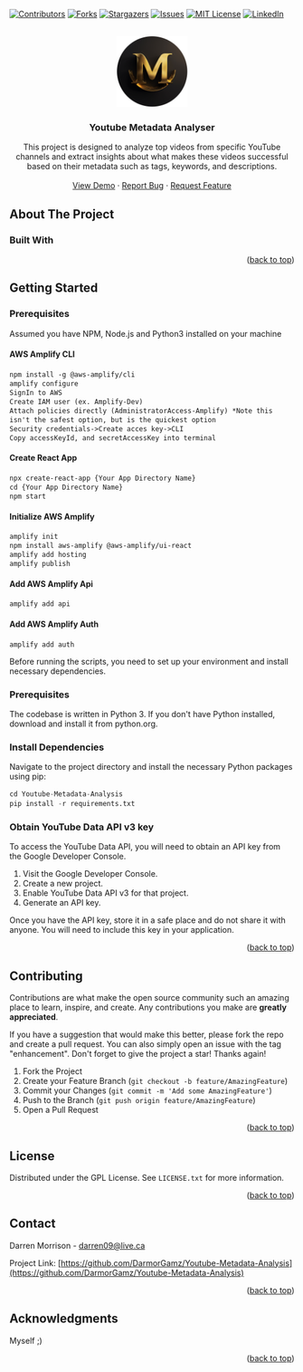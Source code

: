 <a name="readme-top"></a>

[![Contributors][contributors-shield]][contributors-url]
[![Forks][forks-shield]][forks-url]
[![Stargazers][stars-shield]][stars-url]
[![Issues][issues-shield]][issues-url]
[![MIT License][license-shield]][license-url]
[![LinkedIn][linkedin-shield]][linkedin-url]



<!-- PROJECT LOGO -->
<br />
<div align="center">
  <a href="https://github.com/DarmorGamz/Youtube-Metadata-Analysis">
    <img src="images/logo.png" alt="Logo" width="125" height="125">
  </a>
<h3 align="center">Youtube Metadata Analyser</h3>

  <p align="center">
    This project is designed to analyze top videos from specific YouTube channels and extract insights about what makes these videos successful based on their metadata such as tags, keywords, and descriptions.
    <br />
    <br />
    <a href="https://github.com/DarmorGamz/Youtube-Metadata-Analysis">View Demo</a>
    ·
    <a href="https://github.com/DarmorGamz/Youtube-Metadata-Analysis/issues">Report Bug</a>
    ·
    <a href="https://github.com/DarmorGamz/Youtube-Metadata-Analysis/issues">Request Feature</a>
  </p>
</div>

<!-- ABOUT THE PROJECT -->
## About The Project

### Built With

<p align="right">(<a href="#readme-top">back to top</a>)</p>

<!-- GETTING STARTED -->
## Getting Started
### Prerequisites
Assumed you have NPM, Node.js and Python3 installed on your machine 
#### AWS Amplify CLI
```
npm install -g @aws-amplify/cli
amplify configure
SignIn to AWS
Create IAM user (ex. Amplify-Dev)
Attach policies directly (AdministratorAccess-Amplify) *Note this isn't the safest option, but is the quickest option
Security credentials->Create acces key->CLI
Copy accessKeyId, and secretAccessKey into terminal
```
####  Create React App
```
npx create-react-app {Your App Directory Name}
cd {Your App Directory Name}
npm start
```
####  Initialize AWS Amplify
```
amplify init
npm install aws-amplify @aws-amplify/ui-react
amplify add hosting
amplify publish
```
####  Add AWS Amplify Api
```
amplify add api
```
####  Add AWS Amplify Auth
```
amplify add auth
```
Before running the scripts, you need to set up your environment and install necessary dependencies.

### Prerequisites
The codebase is written in Python 3. If you don't have Python installed, download and install it from python.org.
### Install Dependencies
Navigate to the project directory and install the necessary Python packages using pip:
```python
cd Youtube-Metadata-Analysis
pip install -r requirements.txt
```
### Obtain YouTube Data API v3 key
To access the YouTube Data API, you will need to obtain an API key from the Google Developer Console.
1. Visit the Google Developer Console.
2. Create a new project.
3. Enable YouTube Data API v3 for that project.
4. Generate an API key.

Once you have the API key, store it in a safe place and do not share it with anyone. You will need to include this key in your application.

<p align="right">(<a href="#readme-top">back to top</a>)</p>

<!-- CONTRIBUTING -->
## Contributing

Contributions are what make the open source community such an amazing place to learn, inspire, and create. Any contributions you make are **greatly appreciated**.

If you have a suggestion that would make this better, please fork the repo and create a pull request. You can also simply open an issue with the tag "enhancement".
Don't forget to give the project a star! Thanks again!

1. Fork the Project
2. Create your Feature Branch (`git checkout -b feature/AmazingFeature`)
3. Commit your Changes (`git commit -m 'Add some AmazingFeature'`)
4. Push to the Branch (`git push origin feature/AmazingFeature`)
5. Open a Pull Request

<p align="right">(<a href="#readme-top">back to top</a>)</p>

<!-- LICENSE -->
## License

Distributed under the GPL License. See `LICENSE.txt` for more information.

<p align="right">(<a href="#readme-top">back to top</a>)</p


<!-- CONTACT -->
## Contact

Darren Morrison - darren09@live.ca 

Project Link: [https://github.com/DarmorGamz/Youtube-Metadata-Analysis](https://github.com/DarmorGamz/Youtube-Metadata-Analysis)

<p align="right">(<a href="#readme-top">back to top</a>)</p>



<!-- ACKNOWLEDGMENTS -->
## Acknowledgments
Myself ;)
<p align="right">(<a href="#readme-top">back to top</a>)</p>



<!-- MARKDOWN LINKS & IMAGES -->
<!-- https://www.markdownguide.org/basic-syntax/#reference-style-links -->
[contributors-shield]: https://img.shields.io/github/contributors/DarmorGamz/Youtube-Metadata-Analysis.svg?style=for-the-badge
[contributors-url]: https://github.com/DarmorGamz/Youtube-Metadata-Analysis/graphs/contributors
[forks-shield]: https://img.shields.io/github/forks/DarmorGamz/Youtube-Metadata-Analysis.svg?style=for-the-badge
[forks-url]: https://github.com/DarmorGamz/Youtube-Metadata-Analysis/network/members
[stars-shield]: https://img.shields.io/github/stars/DarmorGamz/Youtube-Metadata-Analysis.svg?style=for-the-badge
[stars-url]: https://github.com/DarmorGamz/Youtube-Metadata-Analysis/stargazers
[issues-shield]: https://img.shields.io/github/issues/DarmorGamz/Youtube-Metadata-Analysis.svg?style=for-the-badge
[issues-url]: https://github.com/DarmorGamz/Youtube-Metadata-Analysis/issues
[license-shield]: https://img.shields.io/github/license/DarmorGamz/Youtube-Metadata-Analysis.svg?style=for-the-badge
[license-url]: https://github.com/DarmorGamz/Youtube-Metadata-Analysis/blob/master/LICENSE.txt
[linkedin-shield]: https://img.shields.io/badge/-LinkedIn-black.svg?style=for-the-badge&logo=linkedin&colorB=555
[linkedin-url]: https://linkedin.com/in/darren--morrison
[product-screenshot]: images/screenshot.png

[C.com]: https://img.shields.io/badge/c-%2300599C.svg?style=for-the-badge&logo=c&logoColor=white
[C-url]: https://www.cprogramming.com
[PHP.com]: https://img.shields.io/badge/php-%23777BB4.svg?style=for-the-badge&logo=php&logoColor=white
[PHP-url]: https://www.php.net/
[MYSQL.com]: https://img.shields.io/badge/mysql-%2300f.svg?style=for-the-badge&logo=mysql&logoColor=white
[MYSQL-url]: https://www.mysql.com/
[HTML.com]: https://img.shields.io/badge/html5-%23E34F26.svg?style=for-the-badge&logo=html5&logoColor=white
[HTML-url]: https://www.w3.org/html/#:~:text=W3C%20HTML&text=https%3A%2F%2Fhtml.spec.whatwg,is%20the%20current%20HTML%20standard.
[CSS3.com]: https://img.shields.io/badge/css3-%231572B6.svg?style=for-the-badge&logo=css3&logoColor=white
[CSS3-url]: https://www.css3.com/
[JavaScript.com]: https://img.shields.io/badge/javascript-%23323330.svg?style=for-the-badge&logo=javascript&logoColor=%23F7DF1E
[JavaScript-url]: https://www.javascript.com/


[Linux.com]: https://img.shields.io/badge/Linux-FCC624?style=for-the-badge&logo=linux&logoColor=black
[Linux-url]: https://aws.amazon.com/amazon-linux-2/


[AWS.com]: https://img.shields.io/badge/AWS-%23FF9900.svg?style=for-the-badge&logo=amazon-aws&logoColor=white
[AWS-url]: https://aws.amazon.com/

[PHPStorm.com]: https://img.shields.io/badge/phpstorm-143?style=for-the-badge&logo=phpstorm&logoColor=black&color=black&labelColor=darkorchid
[PHPStorm-url]: https://www.jetbrains.com/phpstorm/
